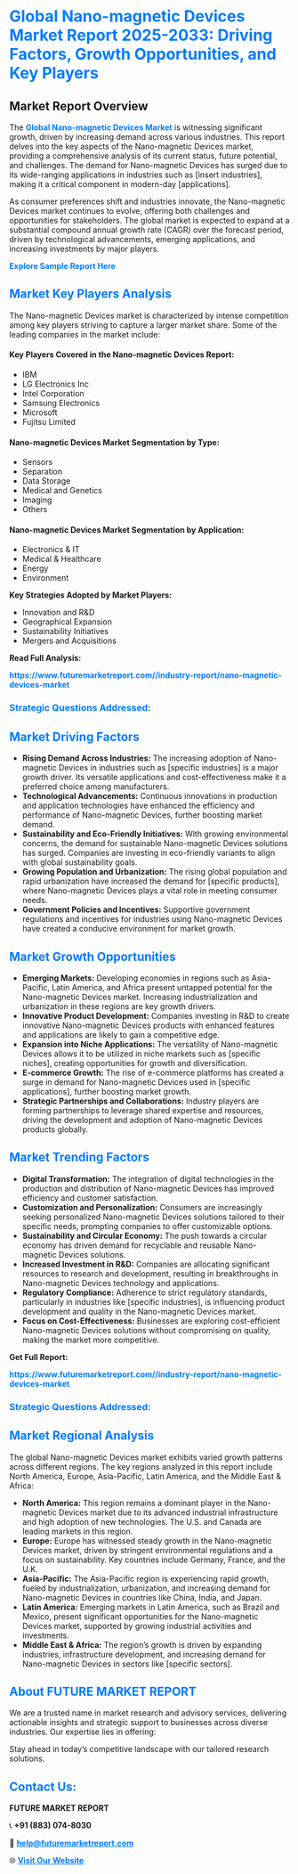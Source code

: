 <h1 style="color: #007BFF;">Global Nano-magnetic Devices Market Report 2025-2033: Driving Factors, Growth Opportunities, and Key Players</h1>

<section id="overview">
<h2>Market Report Overview</h2>
<p>The <a href="https://www.futuremarketreport.com//industry-report/nano-magnetic-devices-market" style="color: #007BFF; text-decoration: none;"><strong>Global Nano-magnetic Devices Market</strong></a> is witnessing significant growth, driven by increasing demand across various industries. This report delves into the key aspects of the Nano-magnetic Devices market, providing a comprehensive analysis of its current status, future potential, and challenges. The demand for Nano-magnetic Devices has surged due to its wide-ranging applications in industries such as [insert industries], making it a critical component in modern-day [applications].</p>
<p>As consumer preferences shift and industries innovate, the Nano-magnetic Devices market continues to evolve, offering both challenges and opportunities for stakeholders. The global market is expected to expand at a substantial compound annual growth rate (CAGR) over the forecast period, driven by technological advancements, emerging applications, and increasing investments by major players.</p>
</section>

<section id="overview">
<p><a href="https://www.futuremarketreport.com//request-sample/reportId=76300" style="color: #007BFF; text-decoration: none;"><strong>Explore Sample Report Here</strong></a></p>
</section>

<section id="key-players">
<h2 style="color: #007BFF;">Market Key Players Analysis</h2>
<p>The Nano-magnetic Devices market is characterized by intense competition among key players striving to capture a larger market share. Some of the leading companies in the market include:</p>
<h4>Key Players Covered in the Nano-magnetic Devices Report:</h4>
<ul><li>IBM</li><li>LG Electronics Inc</li><li>Intel Corporation</li><li>Samsung Electronics</li><li>Microsoft</li><li>Fujitsu Limited</li></ul>
<h4>Nano-magnetic Devices Market Segmentation by Type:</h4>
<ul><li>Sensors</li><li>Separation</li><li>Data Storage</li><li>Medical and Genetics</li><li>Imaging</li><li>Others</li></ul>

<h4>Nano-magnetic Devices Market Segmentation by Application:</h4>
<ul><li>Electronics &amp; IT</li><li>Medical &amp; Healthcare</li><li>Energy</li><li>Environment</li></ul>
<p><strong>Key Strategies Adopted by Market Players:</strong></p>
<ul>
<li>Innovation and R&D</li>
<li>Geographical Expansion</li>
<li>Sustainability Initiatives</li>
<li>Mergers and Acquisitions</li>
</ul>
</section>

<section>
<p><strong>Read Full Analysis: </strong></p><a href="https://www.futuremarketreport.com//industry-report/nano-magnetic-devices-market" style="color: #007BFF; text-decoration: none;"><strong>https://www.futuremarketreport.com//industry-report/nano-magnetic-devices-market</strong></a>
<h3 style="color: #007BFF;">Strategic Questions Addressed:</h3>
</section>

<section id="driving-factors">
<h2 style="color: #007BFF;">Market Driving Factors</h2>
<ul>
<li><strong>Rising Demand Across Industries:</strong> The increasing adoption of Nano-magnetic Devices in industries such as [specific industries] is a major growth driver. Its versatile applications and cost-effectiveness make it a preferred choice among manufacturers.</li>
<li><strong>Technological Advancements:</strong> Continuous innovations in production and application technologies have enhanced the efficiency and performance of Nano-magnetic Devices, further boosting market demand.</li>
<li><strong>Sustainability and Eco-Friendly Initiatives:</strong> With growing environmental concerns, the demand for sustainable Nano-magnetic Devices solutions has surged. Companies are investing in eco-friendly variants to align with global sustainability goals.</li>
<li><strong>Growing Population and Urbanization:</strong> The rising global population and rapid urbanization have increased the demand for [specific products], where Nano-magnetic Devices plays a vital role in meeting consumer needs.</li>
<li><strong>Government Policies and Incentives:</strong> Supportive government regulations and incentives for industries using Nano-magnetic Devices have created a conducive environment for market growth.</li>
</ul>
</section>

<section id="growth-opportunities">
<h2 style="color: #007BFF;">Market Growth Opportunities</h2>
<ul>
<li><strong>Emerging Markets:</strong> Developing economies in regions such as Asia-Pacific, Latin America, and Africa present untapped potential for the Nano-magnetic Devices market. Increasing industrialization and urbanization in these regions are key growth drivers.</li>
<li><strong>Innovative Product Development:</strong> Companies investing in R&D to create innovative Nano-magnetic Devices products with enhanced features and applications are likely to gain a competitive edge.</li>
<li><strong>Expansion into Niche Applications:</strong> The versatility of Nano-magnetic Devices allows it to be utilized in niche markets such as [specific niches], creating opportunities for growth and diversification.</li>
<li><strong>E-commerce Growth:</strong> The rise of e-commerce platforms has created a surge in demand for Nano-magnetic Devices used in [specific applications], further boosting market growth.</li>
<li><strong>Strategic Partnerships and Collaborations:</strong> Industry players are forming partnerships to leverage shared expertise and resources, driving the development and adoption of Nano-magnetic Devices products globally.</li>
</ul>
</section>

<section id="trending-factors">
<h2 style="color: #007BFF;">Market Trending Factors</h2>
<ul>
<li><strong>Digital Transformation:</strong> The integration of digital technologies in the production and distribution of Nano-magnetic Devices has improved efficiency and customer satisfaction.</li>
<li><strong>Customization and Personalization:</strong> Consumers are increasingly seeking personalized Nano-magnetic Devices solutions tailored to their specific needs, prompting companies to offer customizable options.</li>
<li><strong>Sustainability and Circular Economy:</strong> The push towards a circular economy has driven demand for recyclable and reusable Nano-magnetic Devices solutions.</li>
<li><strong>Increased Investment in R&D:</strong> Companies are allocating significant resources to research and development, resulting in breakthroughs in Nano-magnetic Devices technology and applications.</li>
<li><strong>Regulatory Compliance:</strong> Adherence to strict regulatory standards, particularly in industries like [specific industries], is influencing product development and quality in the Nano-magnetic Devices market.</li>
<li><strong>Focus on Cost-Effectiveness:</strong> Businesses are exploring cost-efficient Nano-magnetic Devices solutions without compromising on quality, making the market more competitive.</li>
</ul>
</section>

<section>
<p><strong>Get Full Report: </strong></p><a href="https://www.futuremarketreport.com//industry-report/nano-magnetic-devices-market" style="color: #007BFF; text-decoration: none;"><strong>https://www.futuremarketreport.com//industry-report/nano-magnetic-devices-market</strong></a>
<h3 style="color: #007BFF;">Strategic Questions Addressed:</h3>
</section>


<section id="regional-analysis">
<h2 style="color: #007BFF;">Market Regional Analysis</h2>
<p>The global Nano-magnetic Devices market exhibits varied growth patterns across different regions. The key regions analyzed in this report include North America, Europe, Asia-Pacific, Latin America, and the Middle East & Africa:</p>
<ul>
<li><strong>North America:</strong> This region remains a dominant player in the Nano-magnetic Devices market due to its advanced industrial infrastructure and high adoption of new technologies. The U.S. and Canada are leading markets in this region.</li>
<li><strong>Europe:</strong> Europe has witnessed steady growth in the Nano-magnetic Devices market, driven by stringent environmental regulations and a focus on sustainability. Key countries include Germany, France, and the U.K.</li>
<li><strong>Asia-Pacific:</strong> The Asia-Pacific region is experiencing rapid growth, fueled by industrialization, urbanization, and increasing demand for Nano-magnetic Devices in countries like China, India, and Japan.</li>
<li><strong>Latin America:</strong> Emerging markets in Latin America, such as Brazil and Mexico, present significant opportunities for the Nano-magnetic Devices market, supported by growing industrial activities and investments.</li>
<li><strong>Middle East & Africa:</strong> The region’s growth is driven by expanding industries, infrastructure development, and increasing demand for Nano-magnetic Devices in sectors like [specific sectors].</li>
</ul>
</section>

<footer>
<h2 style="color: #007BFF;">About FUTURE MARKET REPORT</h2>
<p>We are a trusted name in market research and advisory services, delivering actionable insights and strategic support to businesses across diverse industries. Our expertise lies in offering:</p>

<p>Stay ahead in today’s competitive landscape with our tailored research solutions.</p>

<h2 style="color: #007BFF;">Contact Us:</h2>
<p><strong>FUTURE MARKET REPORT</strong></p>
<p>📞 <strong>+91 (883) 074-8030</strong></p>
<p>📧 <strong><a href="mailto:help@futuremarketreport.com" style="color: #007BFF;">help@futuremarketreport.com</a></strong></p>
<p>🌐 <strong><a href="https://www.futuremarketreport.com/" style="color: #007BFF;">Visit Our Website</a></strong></p>
</footer>